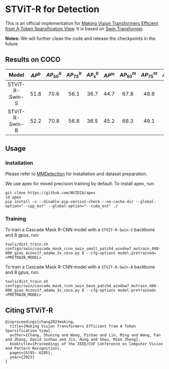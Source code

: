 # STViT-R for Detection
This is an official implementation for [Making Vision Transformers Efficient from A Token Sparsification View](https://arxiv.org/pdf/2303.08685.pdf). It is based on [Swin Transformer](https://github.com/SwinTransformer/Swin-Transformer-Object-Detection).

**Notes:**
We will further clean the code and release the checkpoints in the future.

## Results on COCO
| Model | $AP^b$ | $AP^b_{50}$ | $AP^b_{75}$ | $AP^b_s$ | $AP^m$  | $AP^m_{50}$  | $AP^m_{75}$ | $AP^m_{s}$ | log |
| :---: | :---: | :---: | :---: | :---: | :---: | :---: | :---: | :---: |:---: |
| STViT-R-Swin-S | 51.8 | 70.6 | 56.1 | 36.7 | 44.7 | 67.8 | 48.6 | 29.0 | [Link](https://github.com/changsn/STViT-R-Object-Detection/blob/main/log/20220503_175914.log) |
| STViT-R-Swin-B | 52.2 | 70.8 | 56.8 | 36.5 | 45.2 | 68.3 | 49.1 | 29.5 | [Link](https://github.com/changsn/STViT-R-Object-Detection/blob/main/log/20220506_143719.log) |
## Usage
### Installation

Please refer to [MMDetection](https://github.com/open-mmlab/mmdetection/blob/master/docs/en/get_started.md) for installation and dataset preparation.

We use apex for mixed precision training by default. To install apex, run:
```
git clone https://github.com/NVIDIA/apex
cd apex
pip install -v --disable-pip-version-check --no-cache-dir --global-option="--cpp_ext" --global-option="--cuda_ext" ./
```


### Training
To train a Cascade Mask R-CNN model with a `STVIT-R-Swin-S` backbone and 8 gpus, run:
```
tools/dist_train.sh configs/swin/cascade_mask_rcnn_swin_small_patch4_window7_mstrain_480-800_giou_4conv1f_adamw_3x_coco.py 8 --cfg-options model.pretrained=<PRETRAIN_MODEL> 
```

To train a Cascade Mask R-CNN model with a `STVIT-R-Swin-B` backbone and 8 gpus, run:
```
tools/dist_train.sh configs/swin/cascade_mask_rcnn_swin_base_patch4_window7_mstrain_480-800_giou_4conv1f_adamw_3x_coco.py 8 --cfg-options model.pretrained=<PRETRAIN_MODEL> 
```

## Citing STViT-R
```
@inproceedings{chang2023making,
  title={Making Vision Transformers Efficient from A Token Sparsification View},
  author={Chang, Shuning and Wang, Pichao and Lin, Ming and Wang, Fan and Zhang, David Junhao and Jin, Rong and Shou, Mike Zheng},
  booktitle={Proceedings of the IEEE/CVF Conference on Computer Vision and Pattern Recognition},
  pages={6195--6205},
  year={2023}
}
```
